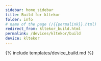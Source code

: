 ```yaml
---
sidebar: home_sidebar
title: Build for kltekor
folder: info
# name of the page (/{{permalink}}.html)
redirect_from: kltekor_build.html
permalink: /devices/kltekor/build
device: kltekor
---
```

{% include templates/device_build.md %}
